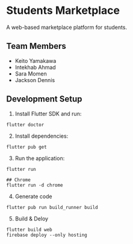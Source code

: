 # Students Marketplace

A web-based marketplace platform for students.

## Team Members

- Keito Yamakawa
- Intekhab Ahmad
- Sara Momen
- Jackson Dennis

## Development Setup

1. Install Flutter SDK and run:
```
flutter doctor
```
2. Install dependencies:
```
flutter pub get
```
3. Run the application:
```
flutter run

## Chrome
flutter run -d chrome
```
4. Generate code
```
flutter pub run build_runner build
```
5. Build & Deloy
```
flutter build web
firebase deploy --only hosting
```